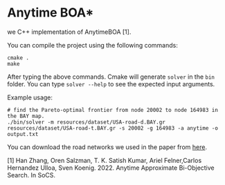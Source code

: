 # Anytime BOA*
we 
C++ implementation of AnytimeBOA [1].


You can compile the project using the following commands:

``` shell
cmake .
make
```
After typing the above commands. Cmake will generate `solver` in the `bin` folder.
You can type `solver --help` to see the expected input arguments.

Example usage:

``` shell
# find the Pareto-optimal frontier from node 20002 to node 164983 in the BAY map.
./bin/solver -m resources/dataset/USA-road-d.BAY.gr resources/dataset/USA-road-t.BAY.gr -s 20002 -g 164983 -a anytime -o output.txt
```

You can download the road networks we used in the paper from [here]( http://users.diag.uniroma1.it/challenge9/download.shtml).

[1] Han Zhang, Oren Salzman, T. K. Satish Kumar, Ariel Felner,Carlos Hernandez Ulloa, Sven Koenig. 2022. Anytime Approximate Bi-Objective Search. In SoCS.
